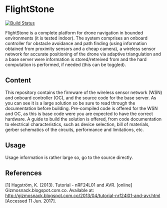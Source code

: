 # FlightStone

[![Build Status](URL)](https://github.com/asmateus/flight-stone)



FlightStone is a complete platform for drone navigation in bounded environments (it is tested indoor). The system comprises an onboard controller for obstacle avoidance and path finding (using information obtained from proximity sensors and a cheap camera), a wireless sensor network for accurate positioning of the drone via adaptive triangulation and a base server were information is stored/retreived from and the hard computation is performed, if needed (this can be toggled).

## Content
This repository contains the firmware of the wireless sensor network (WSN) and onboard controller (OC), and the source code for the base server. As you can see it is a large solution so be sure to read through the documentation before building. Pre-compiled code is offered for the WSN and OC, as this is base code were you are expected to have the correct hardware. A guide to build the solution is offered, from code documentation to electrical characteristics, such as device selection, bill of materials, gerber schematics of the circuits, performance and limitations, etc.

## Usage
Usage information is rather large so, go to the source directly.


## References

[1] Hagström, K. (2013). Tutorial - nRF24L01 and AVR. [online] Gizmosnack.blogspot.com.co. Available at: http://gizmosnack.blogspot.com.co/2013/04/tutorial-nrf24l01-and-avr.html [Accessed 11 Jun. 2017].
